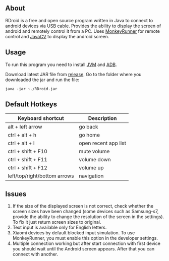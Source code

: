 ## About

RDroid is a free and open source program written in Java to connect to android devices via USB cable. Provides the ability to display the screen of android and remotely control it from a PC. Uses [MonkeyRunner](https://developer.android.com/studio/test/monkeyrunner/) for remote control and [JavaCV](https://github.com/bytedeco/javacv) to display the android screen.

## Usage

To run this program you need to install [JVM](https://www.oracle.com/technetwork/java/javase/downloads/index.html) and [ADB](https://developer.android.com/studio/releases/platform-tools).

Download latest JAR file from [release](https://github.com/kirilamenski/RDroid/releases). Go to the folder where you downloaded the jar and run the file:
```shell
java -jar ~./RDroid.jar
```

## Default Hotkeys

| Keyboard shortcut  | Description |
| ------------- | ------------- |
| alt + left arrow  | go back  |
| ctrl + alt + h  | go home  |
| ctrl + alt + l  | open recent app list  |
| ctrl + shift + F10  | mute volume  |
| ctrl + shift + F11  | volume down  |
| ctrl + shift + F12  | volume up  |
| left/top/right/bottom arrows  | navigation  |


## Issues

1) If the size of the displayed screen is not correct, check whether the screen sizes have been changed (some devices such as Samsung-s7, provide the ability to change the resolution of the screen in the settings). To fix it just return screen sizes to original.
2) Text input is available only for English letters.
3) Xiaomi devices by default blocked input simulation. To use MonkeyRunner, you must enable this option in the developer settings.
4) Multiple connection working but after start connection with first device you should wait until the Android screen appears. After that you can connect with another.

